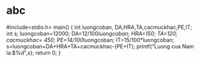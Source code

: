 # abc
#include&lt;stdio.h> main() {     int luongcoban, DA,HRA,TA,cacmuckhac,PE,IT;     int s;     luongcoban=12000;     DA=12/100*luongcoban;     HRA=150;     TA=120;     cacmuckhac= 450;     PE=14/100*luongcoban;     IT=15/100*luongcoban;     s=luongcoban+DA+HRA+TA+cacmuckhac-(PE+IT);     printf("Luong cua Nam la:$%d",s);     return 0;     }
